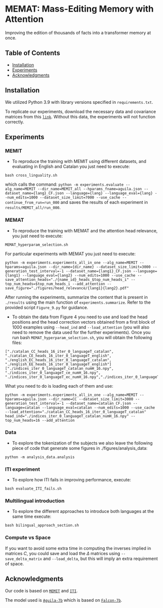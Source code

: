 # MEMAT: Mass-Editing Memory with Attention

Improving the edition of thousands of facts into a transformer memory at once.

## Table of Contents

- [Installation](#installation)
- [Experiments](#experiments-and-figures)
- [Acknowledgments](#acknowledgments)

## Installation

We utilized Python 3.9 with library versions specified in `requirements.txt`.

To replicate our experiments, download the necessary data and covariance matrices from this [``link``](https://drive.google.com/drive/folders/1Ey11xG6KR6tgn0zdCva4Nawz9kxwIrfe?usp=sharing). Without this data, the experiments will not function correctly.

## Experiments

### MEMIT
- To reproduce the training with MEMIT using different datasets, and evaluating in English and Catalan you just need to execute:
```
bash cross_linguality.sh
```
which calls the command: `python -m experiments.evaluate --alg_name=MEMIT --dir_name=MEMIT_all --hparams_fname=aguila.json --dataset_name={lang}_CF.json --language={lang} --language_eval={lang} --num_edits=1000 --dataset_size_limit=7000 --use_cache --continue_from_run=run_000` and saves the results of each experiment in `results/MEMIT_all/run_000`.

### MEMAT
- To reproduce the training with MEMAT and the attention head relevance, you just need to execute:
```
MEMAT_hyperparam_selection.sh
```

For particular experiments with MEMAT you just need to execute:
```
python -m experiments.experiments_all_in_one --alg_name=MEMIT --hparams=aguila.json --dir_name={dir_name} --dataset_size_limit=3000 --generation_test_interval=-1 --dataset_name={lang1}_CF.json --language={lang1} --language_eval={lang2} --num_edits=1000 --use_cache --save_attention_heads="./{name_id}_heads_$top_num_heads_i" --top_num_heads=$top_num_heads_i --add_attention --save_figure="./figures/head_relevance/{lang1}{lang2}.pdf"
```

After running the experiments, summarize the content that is present in `./results` using the main function of `experiments.summarize`. Refer to the provided script `Figure_9.py` for guidance.

- To obtain the data from Figure 4 you need to use and load the head positions and the head correction vectors obtained from a first block of 1000 examples using `--head_ind` and `--load_attention` (you will also need to remove the data used for the further experiments). Once you run bash `MEMAT_hyperparam_selection.sh`, you will obtain the following files:
```
["./catalan_CC_heads_16_iter_0_languageT_catalan", "./catalan_CE_heads_16_iter_0_languageT_english", "./english_EC_heads_16_iter_0_languageT_catalan", "./english_EE_heads_16_iter_0_languageT_english"]
["./indices_iter_0_languageT_catalan_numH_16.npy", "./indices_iter_0_languageT_ce_numH_16.npy", "./indices_iter_0_languageT_ec_numH_16.npy","./indices_iter_0_languageT_english_numH_16.npy"]
```
What you need to do is loading each of them and use:
```
python -m experiments.experiments_all_in_one --alg_name=MEMIT --hparams=aguila.json --dir_name=CC --dataset_size_limit=3000 --generation_test_interval=-1 --dataset_name=catalan_CF.json --language=catalan --language_eval=catalan --num_edits=1000 --use_cache --load_attention="./catalan_CC_heads_16_iter_0_languageT_catalan" head_ind="./indices_iter_0_languageT_catalan_numH_16.npy" --top_num_heads=16 --add_attention 
```

### Data

- To explore the tokenization of the subjects we also leave the following piece of code that generate some figures in ./figures/analysis_data:
```
python -m analysis_data.analysis  
```

### ITI experiment
- To explore how ITI fails in improving performance, execute:
```
bash evaluate_ITI_fails.sh
```

### Multilingual introduction
- To explore the different approaches to introduce both languages at the same time execute:
```
bash bilingual_approach_section.sh
```

### Compute vs Space
If you want to avoid some extra time in computing the inverses implied in matrices $C$, you could save and load the $\Delta$ matrices using `--save_delta_matrix` and `--load_delta`, but this will imply an extra requirement of space. 

## Acknowledgments

Our code is based on  [``MEMIT``](https://github.com/kmeng01/memit.git) and [``ITI``](https://github.com/likenneth/honest_llama.git). 

The model used is [``Aguila-7b``](https://huggingface.co/projecte-aina/aguila-7b) which is based on [``Falcon-7b``](https://huggingface.co/tiiuae/falcon-7b).
